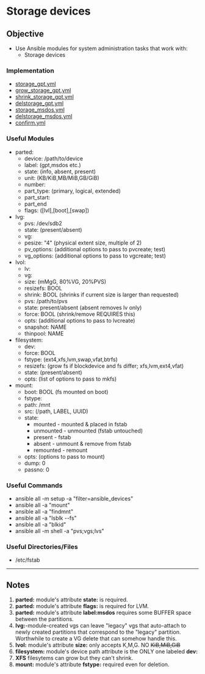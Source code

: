 # Storage devices

## Objective 
* Use Ansible modules for system administration tasks that work with:
	* Storage devices

### Implementation
* [storage_gpt.yml](storage_gpt.yml)
* [grow_storage_gpt.yml](grow_storage_gpt.yml)
* [shrink_storage_gpt.yml](shrink_storage_gpt.yml)
* [delstorage_gpt.yml](delstorage_gpt.yml)
* [storage_msdos.yml](storage_msdos.yml)
* [delstorage_msdos.yml](delstorage_msdos.yml)
* [confirm.yml](confirm.yml)

### Useful Modules
* parted:
	* device: /path/to/device
	* label: (gpt,msdos etc.)
	* state: (info, absent, present)
	* unit: (KB/KiB,MB/MiB,GB/GiB) 
	* number: 
	* part_type: (primary, logical, extended)
	* part_start: 
	* part_end
	* flags: ([lvl],[boot],[swap])
* lvg:
	* pvs: /dev/sdb2
	* state: (present/absent)
	* vg:
	* pesize: "4" (physical extent size, multiple of 2)
	* pv_options: (additional options to pass to pvcreate; test)
	* vg_options: (additional options to pass to vgcreate; test)
* lvol:
	* lv:
	* vg:
	* size: (mMgG, 80%VG, 20%PVS)
	* resizefs: BOOL
	* shrink: BOOL (shrinks if current size is larger than requested)
	* pvs: /path/to/pvs
	* state: present/absent (absent removes lv only)
	* force: BOOL (shrink/remove REQUIRES this)
	* opts: (additional options to pass to lvcreate)
	* snapshot: NAME
	* thinpool: NAME
* filesystem:
	* dev:
	* force: BOOL
	* fstype: (ext4,xfs,lvm,swap,vfat,btrfs)
	* resizefs: (grow fs if blockdevice and fs differ; xfs,lvm,ext4,vfat)
	* state: (present/absent)
	* opts: (list of options to pass to mkfs)
* mount:
	* boot: BOOL (fs mounted on boot)
	* fstype:
	* path: /mnt
	* src: (/path, LABEL, UUID)
	* state: 
		* mounted - mounted & placed in fstab
		* unmounted - unmounted (fstab untouched)
		* present - fstab
		* absent - unmount & remove from fstab
		* remounted - remount
	* opts: (options to pass to mount)
	* dump: 0
	* passno: 0 
	  

### Useful Commands
* ansible all -m setup -a "filter=ansible_devices"
* ansible all -a "mount"
* ansible all -a "findmnt"
* ansible all -a "lsblk --fs"
* ansible all -a "blkid"
* ansible all -m shell -a "pvs;vgs;lvs"

### Useful Directories/Files
* /etc/fstab

---

## Notes

1. **parted:** module's attribute **state:** is required.
2. **parted:** module's attribute **flags:** is required for LVM.
3. **parted:** module's attribute **label:msdos** requires some BUFFER space between the partitions.
4. **lvg:**-module-created vgs can leave "legacy" vgs that auto-attach to newly created partitions that correspond to the "legacy" partition. Worthwhile to create a VG delete that can somehow handle this. 
5. **lvol:** module's attribute **size:** only accepts K,M,G. NO ~~KiB,MiB,GiB~~
6. **filesystem:** module's device path attribute is the ONLY one labeled **dev:**
7. **XFS** filesytems can grow but they can't shrink. 
8. **mount:** module's attribute **fstype:** required even for deletion.

